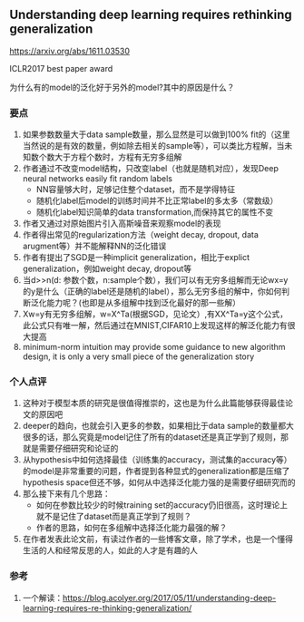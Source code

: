 ## Understanding deep learning requires rethinking generalization

https://arxiv.org/abs/1611.03530

ICLR2017 best paper award

为什么有的model的泛化好于另外的model?其中的原因是什么？

### 要点

1. 如果参数数量大于data sample数量，那么显然是可以做到100% fit的（这里当然说的是有效的数量，例如除去相关的sample等），可以类比方程解，当未知数个数大于方程个数时，方程有无穷多组解
2. 作者通过不改变model结构，只改变label（也就是随机对应），发现Deep neural networks easily fit random labels
    * NN容量够大时，足够记住整个dataset，而不是学得特征
    * 随机化label后model的训练时间并不比正常label的多太多（常数级）
    * 随机化label知识简单的data transformation,而保持其它的属性不变
3. 作者又通过对原始图片引入高斯噪音来观察model的表现
4. 作者得出常见的regularization方法（weight decay, dropout, data arugment等）并不能解释NN的泛化错误
5. 作者有提出了SGD是一种implicit generalization，相比于explict generalization，例如weight decay, dropout等
6. 当d>>n(d: 参数个数，n:sample个数），我们可以有无穷多组解而无论wx=y的y是什么（正确的label还是随机的label），那么无穷多组的解中，你如何判断泛化能力呢？(也即是从多组解中找到泛化最好的那一些解）
7. Xw=y有无穷多组解，w=X^Ta(根据SGD，见论文）,有XX^Ta=y这个公式，此公式只有唯一解，然后通过在MNIST,CIFAR10上发现这样的解泛化能力有很大提高
8. minimum-norm intuition may provide some guidance to new algorithm design, it is only a very small piece of the generalization story


### 个人点评

1. 这种对于模型本质的研究是很值得推崇的，这也是为什么此篇能够获得最佳论文的原因吧
2. deeper的趋向，也就会引入更多的参数，如果相比于data sample的数量都大很多的话，那么究竟是model记住了所有的dataset还是真正学到了规则，那就是需要仔细研究和论证的
3. 从hypothesis中如何选择最佳（训练集的accuracy，测试集的accuracy等）的model是非常重要的问题，作者提到各种显式的generalization都是压缩了hypothesis space但还不够，如何从中选择泛化能力强的是需要仔细研究而的
4. 那么接下来有几个思路：
    * 如何在参数比较少的时候training set的accuracy仍旧很高，这时理论上就不是记住了dataset而是真正学到了规则？
    * 作者的思路，如何在多组解中选择泛化能力最强的解？
5. 在作者发表此论文前，有读过作者的一些博客文章，除了学术，也是一个懂得生活的人和经常反思的人，如此的人才是有趣的人


### 参考

1. 一个解读：https://blog.acolyer.org/2017/05/11/understanding-deep-learning-requires-re-thinking-generalization/
